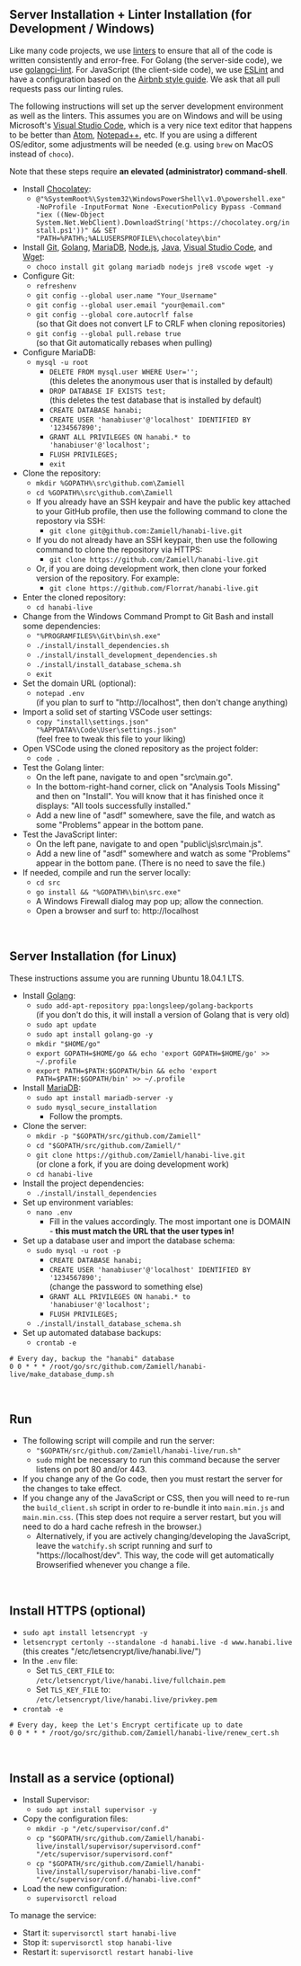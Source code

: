 Server Installation + Linter Installation (for Development / Windows)
---------------------------------------------------------------------

Like many code projects, we use [linters](https://en.wikipedia.org/wiki/Lint_(software)) to ensure that all of the code is written consistently and error-free. For Golang (the server-side code), we use [golangci-lint](https://github.com/golangci/golangci-lint). For JavaScript (the client-side code), we use [ESLint](https://eslint.org/) and have a configuration based on the [Airbnb style guide](https://github.com/airbnb/javascript). We ask that all pull requests pass our linting rules.

The following instructions will set up the server development environment as well as the linters. This assumes you are on Windows and will be using Microsoft's [Visual Studio Code](https://code.visualstudio.com/), which is a very nice text editor that happens to be better than [Atom](https://atom.io/), [Notepad++](https://notepad-plus-plus.org/), etc. If you are using a different OS/editor, some adjustments will be needed (e.g. using `brew` on MacOS instead of `choco`).

Note that these steps require **an elevated (administrator) command-shell**.

* Install [Chocolatey](https://chocolatey.org/):
  * `@"%SystemRoot%\System32\WindowsPowerShell\v1.0\powershell.exe" -NoProfile -InputFormat None -ExecutionPolicy Bypass -Command "iex ((New-Object System.Net.WebClient).DownloadString('https://chocolatey.org/install.ps1'))" && SET "PATH=%PATH%;%ALLUSERSPROFILE%\chocolatey\bin"`
* Install [Git](https://git-scm.com/), [Golang](https://golang.org/), [MariaDB](https://mariadb.org/), [Node.js](https://nodejs.org/en/), [Java](https://www.java.com/en/), [Visual Studio Code](https://code.visualstudio.com/), and [Wget](https://eternallybored.org/misc/wget/):
  * `choco install git golang mariadb nodejs jre8 vscode wget -y`
* Configure Git:
  * `refreshenv`
  * `git config --global user.name "Your_Username"`
  * `git config --global user.email "your@email.com"`
  * `git config --global core.autocrlf false` <br />
  (so that Git does not convert LF to CRLF when cloning repositories)
  * `git config --global pull.rebase true` <br />
  (so that Git automatically rebases when pulling)
* Configure MariaDB:
  * `mysql -u root`
    * `DELETE FROM mysql.user WHERE User='';` <br />
    (this deletes the anonymous user that is installed by default)
    * `DROP DATABASE IF EXISTS test;` <br />
    (this deletes the test database that is installed by default)
    * `CREATE DATABASE hanabi;`
    * `CREATE USER 'hanabiuser'@'localhost' IDENTIFIED BY '1234567890';`
    * `GRANT ALL PRIVILEGES ON hanabi.* to 'hanabiuser'@'localhost';`
    * `FLUSH PRIVILEGES;`
    * `exit`
* Clone the repository:
  * `mkdir %GOPATH%\src\github.com\Zamiell`
  * `cd %GOPATH%\src\github.com\Zamiell`
  * If you already have an SSH keypair and have the public key attached to your GitHub profile, then use the following command to clone the repostory via SSH:
    * `git clone git@github.com:Zamiell/hanabi-live.git`
  * If you do not already have an SSH keypair, then use the following command to clone the repository via HTTPS:
    * `git clone https://github.com/Zamiell/hanabi-live.git`
  * Or, if you are doing development work, then clone your forked version of the repository. For example:
    * `git clone https://github.com/Florrat/hanabi-live.git`
* Enter the cloned repository:
    * `cd hanabi-live`
* Change from the Windows Command Prompt to Git Bash and install some dependencies:
  * `"%PROGRAMFILES%\Git\bin\sh.exe"`
  * `./install/install_dependencies.sh`
  * `./install/install_development_dependencies.sh`
  * `./install/install_database_schema.sh`
  * `exit`
* Set the domain URL (optional):
  * `notepad .env` <br />
  (if you plan to surf to "http://localhost", then don't change anything)
* Import a solid set of starting VSCode user settings:
  * `copy "install\settings.json" "%APPDATA%\Code\User\settings.json"` <br />
  (feel free to tweak this file to your liking)
* Open VSCode using the cloned repository as the project folder:
  * `code .`
* Test the Golang linter:
  * On the left pane, navigate to and open "src\main.go".
  * In the bottom-right-hand corner, click on "Analysis Tools Missing" and then on "Install". You will know that it has finished once it displays: "All tools successfully installed."
  * Add a new line of "asdf" somewhere, save the file, and watch as some "Problems" appear in the bottom pane.
* Test the JavaScript linter:
  * On the left pane, navigate to and open "public\js\src\main.js".
  * Add a new line of "asdf" somewhere and watch as some "Problems" appear in the bottom pane. (There is no need to save the file.)
* If needed, compile and run the server locally:
  * `cd src`
  * `go install && "%GOPATH%\bin\src.exe"`
  * A Windows Firewall dialog may pop up; allow the connection.
  * Open a browser and surf to: http://localhost

<br />



Server Installation (for Linux)
-------------------------------

These instructions assume you are running Ubuntu 18.04.1 LTS.

* Install [Golang](https://golang.org/):
  * `sudo add-apt-repository ppa:longsleep/golang-backports` <br />
  (if you don't do this, it will install a version of Golang that is very old)
  * `sudo apt update`
  * `sudo apt install golang-go -y`
  * `mkdir "$HOME/go"`
  * `export GOPATH=$HOME/go && echo 'export GOPATH=$HOME/go' >> ~/.profile`
  * `export PATH=$PATH:$GOPATH/bin && echo 'export PATH=$PATH:$GOPATH/bin' >> ~/.profile`
* Install [MariaDB](https://mariadb.org/):
  * `sudo apt install mariadb-server -y`
  * `sudo mysql_secure_installation`
    * Follow the prompts.
* Clone the server:
  * `mkdir -p "$GOPATH/src/github.com/Zamiell"`
  * `cd "$GOPATH/src/github.com/Zamiell/"`
  * `git clone https://github.com/Zamiell/hanabi-live.git` <br />
  (or clone a fork, if you are doing development work)
  * `cd hanabi-live`
* Install the project dependencies:
  * `./install/install_dependencies`
* Set up environment variables:
  * `nano .env`
    * Fill in the values accordingly. The most important one is DOMAIN - **this must match the URL that the user types in!**
* Set up a database user and import the database schema:
  * `sudo mysql -u root -p`
    * `CREATE DATABASE hanabi;`
    * `CREATE USER 'hanabiuser'@'localhost' IDENTIFIED BY '1234567890';` <br />
    (change the password to something else)
    * `GRANT ALL PRIVILEGES ON hanabi.* to 'hanabiuser'@'localhost';`
    * `FLUSH PRIVILEGES;`
  * `./install/install_database_schema.sh`
* Set up automated database backups:
  * `crontab -e`

```
# Every day, backup the "hanabi" database
0 0 * * * /root/go/src/github.com/Zamiell/hanabi-live/make_database_dump.sh
```

<br />



Run
---

* The following script will compile and run the server:
  * `"$GOPATH/src/github.com/Zamiell/hanabi-live/run.sh"`
  * `sudo` might be necessary to run this command because the server listens on port 80 and/or 443.
* If you change any of the Go code, then you must restart the server for the changes to take effect.
* If you change any of the JavaScript or CSS, then you will need to re-run the `build_client.sh` script in order to re-bundle it into `main.min.js` and `main.min.css`. (This step does not require a server restart, but you will need to do a hard cache refresh in the browser.)
  * Alternatively, if you are actively changing/developing the JavaScript, leave the `watchify.sh` script running and surf to "https://localhost/dev". This way, the code will get automatically Browserified whenever you change a file.

<br />




Install HTTPS (optional)
------------------------

* `sudo apt install letsencrypt -y`
* `letsencrypt certonly --standalone -d hanabi.live -d www.hanabi.live` <br />
(this creates "/etc/letsencrypt/live/hanabi.live/")
* In the `.env` file:
  * Set `TLS_CERT_FILE` to: `/etc/letsencrypt/live/hanabi.live/fullchain.pem`
  * Set `TLS_KEY_FILE` to: `/etc/letsencrypt/live/hanabi.live/privkey.pem`
* `crontab -e`

```
# Every day, keep the Let's Encrypt certificate up to date
0 0 * * * /root/go/src/github.com/Zamiell/hanabi-live/renew_cert.sh
```

<br />



Install as a service (optional)
-------------------------------

* Install Supervisor:
  * `sudo apt install supervisor -y`
* Copy the configuration files:
  * `mkdir -p "/etc/supervisor/conf.d"`
  * `cp "$GOPATH/src/github.com/Zamiell/hanabi-live/install/supervisor/supervisord.conf" "/etc/supervisor/supervisord.conf"`
  * `cp "$GOPATH/src/github.com/Zamiell/hanabi-live/install/supervisor/hanabi-live.conf" "/etc/supervisor/conf.d/hanabi-live.conf"`
* Load the new configuration:
  * `supervisorctl reload`

To manage the service:

* Start it: `supervisorctl start hanabi-live`
* Stop it: `supervisorctl stop hanabi-live`
* Restart it: `supervisorctl restart hanabi-live`
